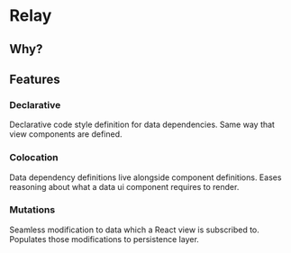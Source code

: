 Relay
=====

## Why?

## Features

### Declarative
Declarative code style definition for data dependencies.
Same way that view components are defined.

### Colocation
Data dependency definitions live alongside component definitions.
Eases reasoning about what a data ui component requires to render.

### Mutations
Seamless modification to data which a React view is subscribed to.
Populates those modifications to persistence layer.


